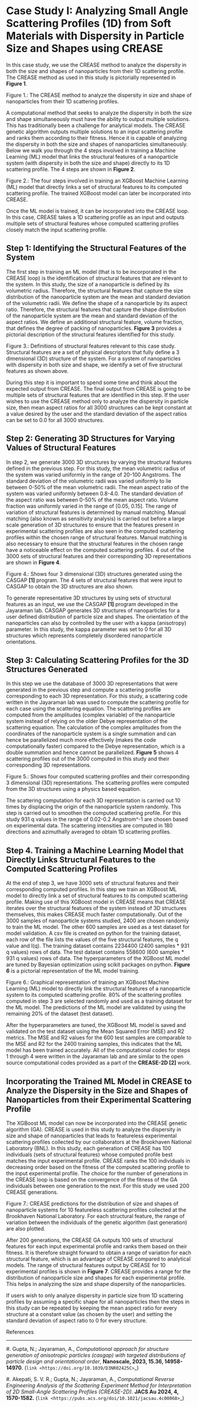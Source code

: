 Case Study I: Analyzing Small Angle Scattering Profiles (1D) from Soft Materials with Dispersity in Particle Size and Shapes using CREASE
=======================================================================================================================================

In this case study, we use the CREASE method to analyze the dispersity in both the size and shapes of nanoparticles from their 1D scattering profile. The CREASE method as used in this study is pictorially represented in **Figure 1**.



   Figure 1.: The CREASE method to analyze the dispersity in size and shape of nanoparticles from their 1D scattering profiles.

A computational method that seeks to analyze the dispersity in both the size and shape simultaneously must have the ability to output multiple solutions. This has traditionally been a challenge for analytical models. The CREASE genetic algorithm outputs multiple solutions to an input scattering profile and ranks them according to their fitness. Hence it is capable of analyzing the dispersity in both the size and shapes of nanoparticles simultaneously. Below we walk you through the 4 steps involved in training a Machine Learning (ML) model that links the structural features of a nanoparticle system (with dispersity in both the size and shape) directly to its 1D scattering profile. The 4 steps are shown in **Figure 2**.


   Figure 2.: The four steps involved in training an XGBoost Machine Learning (ML) model that directly links a set of structural features to its computed scattering profile. The trained XGBoost model can later be incorporated into CREASE.


Once the ML model is trained, it can be incorporated into the CREASE loop. In this case, CREASE takes a 1D scattering profile as an input and outputs multiple sets of structural features whose computed scattering profiles closely match the input scattering profile.        

Step 1: Identifying the Structural Features of the System  
----------------------------------------------------------

The first step in training an ML model (that is to be incorporated in the CREASE loop) is the identification of structural features that are relevant to the system. In this study, the size of a nanoparticle is defined by its volumetric radius. Therefore, the structural features that capture the size distribution of the nanoparticle system are the mean and standard deviation of the volumetric radii. We define the shape of a nanoparticle by its aspect ratio. Therefore, the structural features that capture the shape distribution of the nanoparticle system are the mean and standard deviation of the aspect ratios. We define an additional structural feature, volume fraction, that defines the degree of packing of nanoparticles. **Figure 3** provides a pictorial description of the structural features identified for this study.   



   Figure 3.: Definitions of structural features relevant to this case study. Structural features are a set of physical descriptors that fully define a 3 dimensional (3D) structure of the system. For a system of nanoparticles with dispersity in both size and shape, we identify a set of five structural features as shown above.    

During this step it is important to spend some time and think about the expected output from CREASE. The final output from CREASE is going to be multiple sets of structural features that are identified in this step. If the user wishes to use the CREASE method only to analyze the dispersity in particle size, then mean aspect ratios for all 3000 structures can be kept constant at a value desired by the user and the standard deviation of the aspect ratios can be set to 0.0 for all 3000 structures.          

Step 2:	Generating 3D Structures for Varying Values of Structural Features
----------------------------------------------------------------------------
In step 2, we generate 3000 3D structures by varying the structural features defined in the previous step. For this study, the mean volumetric radius of the system was varied uniformly in the range of 20-100 Angstroms. The standard deviation of the volumetric radii was varied uniformly to lie between 0-50% of the mean volumetric radii. The mean aspect ratio of the system was varied uniformly between 0.8-4.0. The standard deviation of the aspect ratio was between 0-50% of the mean aspect ratio. Volume fraction was uniformly varied in the range of [0.05, 0.15]. The range of variation of structural features is determined by manual matching. Manual matching (also known as sensitivity analysis) is carried out before a large scale generation of 3D structures to ensure that the features present in experimental scattering profiles are also seen in the computed scattering profiles within the chosen range of structural features. Manual matching is also necessary to ensure that the structural features in the chosen range have a noticeable effect on the computed scattering profiles. 4 out of the 3000 sets of structural features and their corresponding 3D representations are shown in **Figure 4**.   


   Figure 4.: Shows four 3 dimensional (3D) structures generated using the CASGAP **[1]** program. The 4 sets of structural features that were input to CASGAP to obtain the 3D structures are also shown. 

To generate representative 3D structures by using sets of structural features as an input, we use the CASGAP **[1]** program developed in the Jayaraman lab. CASGAP generates 3D structures of nanoparticles for a user defined distribution of particle size and shapes. The orientation of the nanoparticles can also by controlled by the user with a kappa (anisotropy) parameter. In this study, the kappa parameter was set to 0 for all 3D structures which represents completely disordered nanoparticle orientations.  

Step 3:	Calculating Scattering Profiles for the 3D Structures Generated
---------------------------------------------------------------------

In this step we use the database of 3000 3D representations that were generated in the previous step and compute a scattering profile corresponding to each 3D representation. For this study, a scattering code written in the Jayaraman lab was used to compute the scattering profile for each case using the scattering equation. The scattering profiles are computed from the amplitudes (complex variable) of the nanoparticle system instead of relying on the older Debye representation of the scattering equation. The calculation of the complex amplitudes from the coordinates of the nanoparticle system is a single summation and can hence be parallelized much more effectively (makes the code computationally faster) compared to the Debye representation, which is a double summation and hence cannot be parallelized. **Figure 5** shows 4 scattering profiles out of the 3000 computed in this study and their corresponding 3D representations.        


Figure 5.: Shows four computed scattering profiles and their corresponding 3 dimensional (3D) representations. The scattering profiles were computed from the 3D structures using a physics based equation. 

The scattering computation for each 3D representation is carried out 10 times by displacing the origin of the nanoparticle system randomly. This step is carried out to smoothen the computed scattering profile. For this study 931 q values in the range of 0.02-0.2 Angstrom^-1 are chosen based on experimental data. The scattering intensities are computed in 180 directions and azimuthally averaged to obtain 1D scattering profiles.   

Step 4.	Training a Machine Learning Model that Directly Links Structural Features to the Computed Scattering Profiles
----------------------------------------

At the end of step 3, we have 3000 sets of structural features and their corresponding computed profiles. In this step we train an XGBoost ML model to directly link a set of structural features to its computed scattering profile. Making use of this XGBoost model in CREASE means that CREASE iterates over the structural features of the system instead of 3D structures themselves, this makes CREASE much faster computationally. Out of the 3000 samples of nanoparticle systems studied, 2400 are chosen randomly to train the ML model. The other 600 samples are used as a test dataset for model validation. A csv file is created on python for the training dataset, each row of the file lists the values of the five structural features, the q value and I(q). The training dataset contains 2234400 (2400 samples * 931 q values) rows of data. The test dataset contains 558600 (600 samples * 931 q values) rows of data. The hyperparameters of the XGBoost ML model are tuned by Bayesian optimization using scikit packages on python. **Figure 6** is a pictorial representation of the ML model training.    


Figure 6.: Graphical representation of training an XGBoost Machine Learning (ML) model to directly link the structural features of a nanoparticle system to its computed scattering profile. 80% of the scattering profiles computed in step 3 are selected randomly and used as a training dataset for the ML model. The predictions of the ML model are validated by using the remaining 20% of the dataset (test dataset).

After the hyperparameters are tuned, the XGBoost ML model is saved and validated on the test dataset using the Mean Squared Error (MSE) and R2 metrics. The MSE and R2 values for the 600 test samples are comparable to the MSE and R2 for the 2400 training samples, this indicates that the ML model has been trained accurately. All of the computational codes for steps 1 through 4 were written in the Jayaraman lab and are similar to the open source computational codes provided as a part of the **CREASE-2D [2]** work.   

Incorporating the Trained ML Model in CREASE to Analyze the Dispersity in the Size and Shapes of Nanoparticles from their Experimental Scattering Profile
----------------------------------------

The XGBoost ML model can now be incorporated into the CREASE genetic algorithm (GA). CREASE is used in this study to analyze the dispersity in size and shape of nanoparticles that leads to featureless experimental scattering profiles collected by our collaborators at the Brookhaven National Laboratory (BNL). In this study, each generation of CREASE has 100 individuals (sets of structural features) whose computed profile best matches the input experimental profile. CREASE ranks the 100 individuals in decreasing order based on the fitness of the computed scattering profile to the input experimental profile. The choice for the number of generations in the CREASE loop is based on the convergence of the fitness of the GA individuals between one generation to the next. For this study we used 200 CREASE generations.



Figure 7.: CREASE predictions for the distribution of size and shapes of nanoparticle systems for 10 featureless scattering profiles collected at the Brookhaven National Laboratory. For each structural feature, the range of variation between the individuals of the genetic algorithm (last generation) are also plotted.

After 200 generations, the CREASE GA outputs 100 sets of structural features for each input experimental profile and ranks them based on their fitness. It is therefore straight forward to obtain a range of variation for each structural feature, which is an advantage of CREASE compared to analytical models. The range of structural features output by CREASE for 10 experimental profiles is shown in **Figure 7**. CREASE provides a range for the distribution of nanoparticle size and shapes for each experimental profile. This helps in analyzing the size and shape dispersity of the nanoparticles. 

If users wish to only analyze dispersity in particle size from 1D scattering profiles by assuming a specific shape for all nanoparticles then the steps in this study can be repeated by keeping the mean aspect ratio for every structure at a constant value (as chosen by the user) and setting the standard deviation of aspect ratio to 0 for every structure.    

References
__________

#.
   Gupta, N.; Jayaraman, A., *Computational approach for structure generation of anisotropic particles (casgap) with targeted distributions of particle design and orientational order*,
   **Nanoscale, 2023, 15.36, 14958-14970**. (`link <https://doi.org/10.1039/D3NR02425C>`_)

#.
   Akepati, S. V. R.;  Gupta, N.; Jayaraman, A., *Computational Reverse Engineering Analysis of the Scattering Experiment Method for Interpretation of 2D Small-Angle Scattering Profiles (CREASE-2D).* 
   **JACS Au 2024, 4, 1570-1582.** (`link <https://pubs.acs.org/doi/10.1021/jacsau.4c00068>`_)


